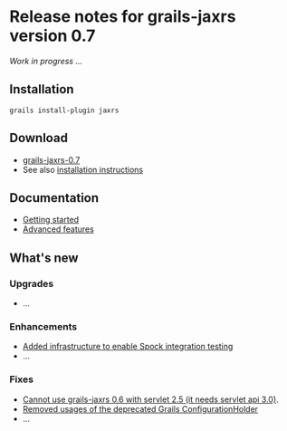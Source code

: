 # Release notes for grails-jaxrs version 0.7 #

_Work in progress ..._

## Installation ##

```
grails install-plugin jaxrs
```

## Download ##

  * [grails-jaxrs-0.7](http://code.google.com/p/grails-jaxrs/downloads/detail?name=grails-jaxrs-0.7.zip)
  * See also [installation instructions](InstallationInstructions.md)

## Documentation ##

  * [Getting started](GettingStarted.md)
  * [Advanced features](AdvancedFeatures.md)

## What's new ##

### Upgrades ###

  * ...

### Enhancements ###

  * [Added infrastructure to enable Spock integration testing](https://github.com/krasserm/grails-jaxrs/pull/12)
  * ...

### Fixes ###

  * [Cannot use grails-jaxrs 0.6 with servlet 2.5 (it needs servlet api 3.0)](http://code.google.com/p/grails-jaxrs/issues/detail?id=66).
  * [Removed usages of the deprecated Grails ConfigurationHolder](https://github.com/krasserm/grails-jaxrs/pull/11)
  * ...